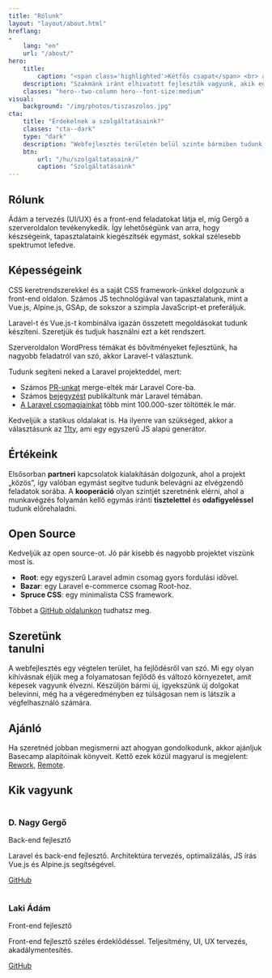 ```yaml
---
title: "Rólunk"
layout: "layout/about.html"
hreflang:
-
    lang: "en"
    url: "/about/"
hero:
    title:
        caption: "<span class='highlighted'>Kétfős csapat</span> <br> ami sokat tud"
    description: "Szakmánk iránt elhivatott fejlesztők vagyunk, akik együtt tanulnak, fejlődnek, publikálnak és alkotnak."
    classes: "hero--two-column hero--font-size:medium"
visual:
    background: "/img/photos/tiszaszolos.jpg"
cta:
    title: "Érdekelnek a szolgáltatásaink?"
    classes: "cta--dark"
    type: "dark"
    description: "Webfejlesztés területén belül szinte bármiben tudunk segíteni, legyen egy új weboldal, vagy egy egyedi alkalmazás."
    btn:
        url: "/hu/szolgaltatasaink/"
        caption: "Szolgáltatásaink"
---
```


<div class="l-post l-post--narrow">
    <div class="container container--narrow">
        <div class="l-post__list">
            <div class="text-card text-card--two-column">
                <h2 class="text-card__title">Rólunk</h2>
                <div class="post-content">
                    <p>Ádám a tervezés (UI/UX) és a front-end feladatokat látja el, míg Gergő a szerveroldalon tevékenykedik. Így lehetőségünk van arra, hogy készségeink, tapasztalataink kiegészítsék egymást, sokkal szélesebb spektrumot lefedve.</p>
                </div>
            </div>
            <div class="text-card text-card--two-column">
                <h2 class="text-card__title">Képességeink</h2>
                <div class="post-content">
                    <p>CSS keretrendszerekkel és a saját CSS framework-ünkkel dolgozunk a front-end oldalon. Számos JS technológiával van tapasztalatunk, mint a Vue.js, Alpine.js, GSAp, de sokszor a szimpla JavaScript-et preferáljuk.</p>
                    <p>Laravel-t és Vue.js-t kombinálva igazán összetett megoldásokat tudunk készíteni. Szeretjük és tudjuk használni ezt a két rendszert.</p>
                    <p>Szerveroldalon WordPress témákat és bővítményeket fejlesztünk, ha nagyobb feladatról van szó, akkor Laravel-t választunk.</p>
                    <p>Tudunk segíteni neked a Laravel projekteddel, mert:</p>
                    <ul>
                        <li>Számos <a href="https://github.com/laravel/framework/commits?author=iamgergo">PR-unkat</a> merge-elték már Laravel Core-ba.</li>
                        <li>Számos <a href="https://pineco.de/category/laravel/">bejegyzést</a> publikáltunk már Laravel témában.</li>
                        <li><a href="https://packagist.org/users/conedevelopment/packages/">A Laravel csomagjainkat</a> több mint 100.000-szer töltötték le már.</li>
                    </ul>
                    <p>Kedveljük a statikus oldalakat is. Ha ilyenre van szükséged, akkor a választásunk az <a href="https://www.11ty.dev/">11ty</a>, ami egy egyszerű JS alapú generátor.</p>
                </div>
            </div>
            <div class="text-card text-card--two-column">
                <h2 class="text-card__title">Értékeink</h2>
                <div class="post-content">
                    <p>
                        Elsősorban <strong>partneri</strong> kapcsolatok kialakításán dolgozunk, ahol a projekt „közös”, így valóban egymást segítve tudunk belevágni az elvégzendő feladatok sorába. A <strong>kooperáció</strong> olyan szintjét szeretnénk elérni, ahol a munkavégzés folyamán kellő egymás iránti <strong>tisztelettel</strong> és <strong>odafigyeléssel</strong> tudunk előrehaladni.
                    </p>
                </div>
            </div>
            <div class="text-card text-card--two-column">
                <h2 class="text-card__title">Open Source</h2>
                <div class="post-content">
                    <p>Kedveljük az open source-ot. Jó pár kisebb és nagyobb projektet viszünk most is.</p>
                    <ul>
                        <li><strong>Root</strong>: egy egyszerű Laravel admin csomag gyors fordulási idővel.</li>
                        <li><strong>Bazar</strong>: egy Laravel e-commerce csomag Root-hoz.</li>
                        <li><strong>Spruce CSS</strong>: egy minimalista CSS framework.</li>
                    </ul>
                    <p>Többet a <a href="https://github.com/conedevelopment">GitHub oldalunkon</a> tudhatsz meg.</p>
                </div>
            </div>
            <div class="text-card text-card--two-column">
                <h2 class="text-card__title">Szeretünk<br>tanulni</h2>
                <div class="post-content">
                    <p>A webfejlesztés egy végtelen terület, ha fejlődésről van szó. Mi egy olyan kihívásnak éljük meg a folyamatosan fejlődő és változó környezetet, amit képesek vagyunk élvezni. Készüljön bármi új, igyekszünk új dolgokat belevinni, még ha a végeredményben ez túlságosan nem is látszik a végfelhasználó számára.</p>
                </div>
            </div>
            <div class="text-card text-card--two-column">
                <h2 class="text-card__title">Ajánló</h2>
                <div class="post-content">
                    <p>Ha szeretnéd jobban megismerni azt ahogyan gondolkodunk, akkor ajánljuk Basecamp alapítóinak könyveit. Kettő ezek közül magyarul is megjelent: <a href="https://www.libri.hu/konyv/jason_fried.rework.html">Rework</a>, <a href="https://www.libri.hu/konyv/jason_fried.remote.html">Remote</a>.</p>
                </div>
            </div>
            <div class="text-card text-card--two-column">
                <h2 class="text-card__title">Kik vagyunk</h2>
                <div class="l-team-member">
                    <div class="team-member-card">
                        <div class="team-member-card__header">
                            <img src="//secure.gravatar.com/avatar/511c68b33bbb4e963fb2605fcef8a5fb?s=128&amp;d=mm&amp;r=g" alt="" class="team-member-card__avatar">
                            <div class="team-member-card__caption">
                                <h3 class="team-member-card__name">D. Nagy Gergő</h3>
                                <p class="team-member-card__job">Back-end fejlesztő</p>
                            </div>
                        </div>
                        <div class="team-member-card__body">
                            <p>Laravel és back-end fejlesztő. Architektúra tervezés, optimalizálás, JS írás Vue.js és Alpine.js segítségével.</p>
                            <p><a href="https://github.com/iamgergo" target="_blank" rel="noopener">GitHub</a>
                            </p>
                        </div>
                    </div>
                    <div class="team-member-card">
                        <div class="team-member-card__header">
                            <img src="//secure.gravatar.com/avatar/fd9479a898c593601efd2fe758a86dba?s=128&amp;d=mm&amp;r=g" alt="" class="team-member-card__avatar">
                            <div class="team-member-card__caption">
                                <h3 class="team-member-card__name">Laki Ádám</h3>
                                <p class="team-member-card__job">Front-end fejlesztő</p>
                            </div>
                        </div>
                        <div class="team-member-card__body">
                            <p>Front-end fejlesztő széles érdeklődéssel. Teljesítmény, UI, UX tervezés, akadálymentesítés.</p>
                            <p><a href="https://github.com/adamlaki" target="_blank" rel="noopener">GitHub</a></p>
                        </div>
                    </div>
                </div>
            </div>
        </div>
    </div>
</div>
